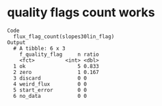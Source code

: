 # quality flags count works

    Code
      flux_flag_count(slopes30lin_flag)
    Output
      # A tibble: 6 x 3
        f_quality_flag     n ratio
        <fct>          <int> <dbl>
      1 ok                 5 0.833
      2 zero               1 0.167
      3 discard            0 0    
      4 weird_flux         0 0    
      5 start_error        0 0    
      6 no_data            0 0    

